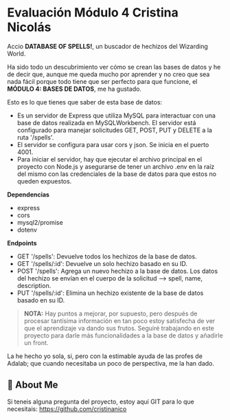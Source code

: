 # Evaluación Módulo 4 Cristina Nicolás

Accio **DATABASE OF SPELLS!**, un buscador de hechizos del Wizarding World.

Ha sido todo un descubrimiento ver cómo se crean las bases de datos y he de decir que, aunque me queda mucho por aprender y no creo que sea nada fácil porque todo tiene que ser perfecto para que funcione, el **MÓDULO 4: BASES DE DATOS**, me ha gustado.

Esto es lo que tienes que saber de esta base de datos:

- Es un servidor de Express que utiliza MySQL para interactuar con una base de datos realizada en MySQLWorkbench. El servidor está configurado para manejar solicitudes GET, POST, PUT y DELETE a la ruta '/spells'.
- El servidor se configura para usar cors y json. Se inicia en el puerto 4001.
- Para iniciar el servidor, hay que ejecutar el archivo principal en el proyecto con Node.js y asegurarse de tener un archivo .env en la raíz del mismo con las credenciales de la base de datos para que estos no queden expuestos. 

**Dependencias**
- express
- cors
- mysql2/promise
- dotenv

**Endpoints**
- GET '/spells': Devuelve todos los hechizos de la base de datos. 
- GET '/spells/:id': Devuelve un solo hechizo basado en su ID.
- POST '/spells': Agrega un nuevo hechizo a la base de datos. Los datos del hechizo se envían en el cuerpo de la solicitud --> spell, name, description.
- PUT '/spells/:id': Elimina un hechizo existente de la base de datos basado en su ID. 

> **NOTA:** Hay puntos a mejorar, por supuesto, pero después de procesar tantísima información en tan poco estoy satisfecha de ver que el aprendizaje va dando sus frutos. Seguiré trabajando en este proyecto para darle más funcionalidades a la base de datos y añadirle un front.

La he hecho yo sola, si, pero con la estimable ayuda de las profes de Adalab; que cuando necesitaba un poco de perspectiva, me la han dado. 

## 🚀 About Me
Si teneis alguna pregunta del proyecto, estoy aquí GIT para lo que necesitais: https://github.com/cristinanico